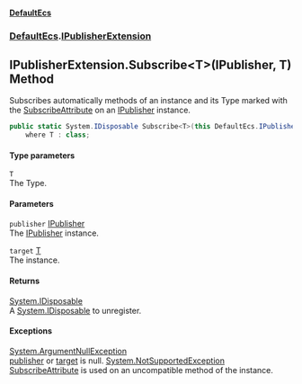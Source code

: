 #### [DefaultEcs](DefaultEcs.md 'DefaultEcs')
### [DefaultEcs](DefaultEcs.md#DefaultEcs 'DefaultEcs').[IPublisherExtension](IPublisherExtension.md 'DefaultEcs.IPublisherExtension')
## IPublisherExtension.Subscribe&lt;T&gt;(IPublisher, T) Method
Subscribes automatically methods of an instance and its Type marked with the [SubscribeAttribute](SubscribeAttribute.md 'DefaultEcs.SubscribeAttribute') on an [IPublisher](IPublisher.md 'DefaultEcs.IPublisher') instance.  
```csharp
public static System.IDisposable Subscribe<T>(this DefaultEcs.IPublisher publisher, T target)
    where T : class;
```
#### Type parameters
<a name='DefaultEcs_IPublisherExtension_Subscribe_T_(DefaultEcs_IPublisher_T)_T'></a>
`T`  
The Type.
  
#### Parameters
<a name='DefaultEcs_IPublisherExtension_Subscribe_T_(DefaultEcs_IPublisher_T)_publisher'></a>
`publisher` [IPublisher](IPublisher.md 'DefaultEcs.IPublisher')  
The [IPublisher](IPublisher.md 'DefaultEcs.IPublisher') instance.
  
<a name='DefaultEcs_IPublisherExtension_Subscribe_T_(DefaultEcs_IPublisher_T)_target'></a>
`target` [T](IPublisherExtension_Subscribe_T_(IPublisher_T).md#DefaultEcs_IPublisherExtension_Subscribe_T_(DefaultEcs_IPublisher_T)_T 'DefaultEcs.IPublisherExtension.Subscribe&lt;T&gt;(DefaultEcs.IPublisher, T).T')  
The instance.
  
#### Returns
[System.IDisposable](https://docs.microsoft.com/en-us/dotnet/api/System.IDisposable 'System.IDisposable')  
A [System.IDisposable](https://docs.microsoft.com/en-us/dotnet/api/System.IDisposable 'System.IDisposable') to unregister.
#### Exceptions
[System.ArgumentNullException](https://docs.microsoft.com/en-us/dotnet/api/System.ArgumentNullException 'System.ArgumentNullException')  
[publisher](IPublisherExtension_Subscribe_T_(IPublisher_T).md#DefaultEcs_IPublisherExtension_Subscribe_T_(DefaultEcs_IPublisher_T)_publisher 'DefaultEcs.IPublisherExtension.Subscribe&lt;T&gt;(DefaultEcs.IPublisher, T).publisher') or [target](IPublisherExtension_Subscribe_T_(IPublisher_T).md#DefaultEcs_IPublisherExtension_Subscribe_T_(DefaultEcs_IPublisher_T)_target 'DefaultEcs.IPublisherExtension.Subscribe&lt;T&gt;(DefaultEcs.IPublisher, T).target') is null.
[System.NotSupportedException](https://docs.microsoft.com/en-us/dotnet/api/System.NotSupportedException 'System.NotSupportedException')  
[SubscribeAttribute](SubscribeAttribute.md 'DefaultEcs.SubscribeAttribute') is used on an uncompatible method of the instance.
